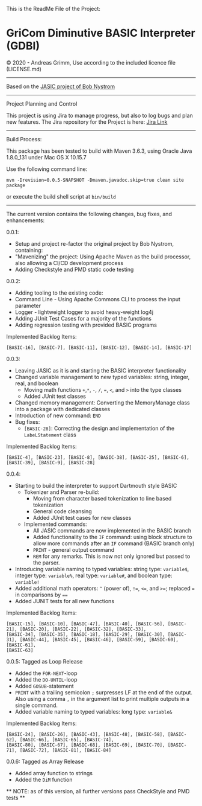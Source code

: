 This is the ReadMe File of the Project:

# GriCom Diminutive BASIC Interpreter (GDBI)

&copy; 2020 - Andreas Grimm, Use according to the included licence file (LICENSE.md)

---

Based on the [JASIC project of Bob Nystrom](https://github.com/munificent/jasic)

---

Project Planning and Control

This project is using Jira to manage progress, but also to log bugs and plan new features. The Jira repository for the Project is here:
[Jira Link](https://gricom.atlassian.net/jira/software/projects/BASIC)

---
Build Process:

This package has been tested to build with Maven 3.6.3, using Oracle Java 1.8.0_131 under Mac OS X 10.15.7

Use the following command line:

    mvn -Drevision=0.0.5-SNAPSHOT -Dmaven.javadoc.skip=true clean site package

or execute the build shell script at `bin/build`

--- 

The current version contains the following changes, bug fixes, and enhancements:

0.0.1:
* Setup and project re-factor the original project by Bob Nystrom, containing:
* "Mavenizing" the project: Using Apache Maven as the build processor, also allowing a CI/CD development process
* Adding Checkstyle and PMD static code testing

0.0.2:
* Adding tooling to the existing code:
* Command Line - Using Apache Commons CLI to process the input parameter
* Logger - lightweight logger to avoid heavy-weight log4j
* Adding JUnit Test Cases for a majority of the functions
* Adding regression testing with provided BASIC programs

Implemented Backlog Items: 

    [BASIC-16], [BASIC-7], [BASIC-11], [BASIC-12], [BASIC-14], [BASIC-17]

0.0.3:
* Leaving JASIC as it is and starting the BASIC interpreter functionality
* Changed variable management to new typed variables: string, integer, real, and boolean 
  * Moving math functions `+`,`*`, `-`, `/`, `=`, `<`, and `>` into the type classes
  * Added JUnit test classes  
* Changed memory management: Converting the MemoryManage class into a package with dedicated classes  
* Introduction of new command: `END`
* Bug fixes:
  * `[BASIC-28]`: Correcting the design and implementation of the `LabeLStatement` class

Implemented Backlog Items: 

    [BASIC-4], [BASIC-23], [BASIC-8], [BASIC-38], [BASIC-25], [BASIC-6], [BASIC-39], [BASIC-9], [BASIC-28]

0.0.4:
* Starting to build the interpreter to support Dartmouth style BASIC
  * Tokenizer and Parser re-build:
    * Moving from character based tokenization to line based tokenization
    * General code cleansing
    * Added JUnit test cases for new classes
  * Implemented commands:
    * All JASIC commands are now implemented in the BASIC branch
    * Added functionality to the `IF` command: using block structure to allow more commands after an `IF` command (BASIC branch only)  
    * `PRINT` - general output command
    * `REM` for any remarks. This is now not only ignored but passed to the parser.
* Introducing variable naming to typed variables: string type: `variable$`, integer type: `variable%`, real type: `variable#`, and boolean type: `variable!`
* Added additional math operators: `^` (power of), `!=`, `<=`, and `>=`; replaced `=` in comparisons by `==`
* Added JUNIT tests for all new functions

Implemented Backlog Items: 

    [BASIC-15], [BASIC-10], [BASIC-47], [BASIC-40], [BASIC-56], [BASIC-21], [BASIC-20], [BASIC-22], [BASIC-32], [BASIC-33],
    [BASIC-34], [BASIC-35], [BASIC-18], [BASIC-29], [BASIC-30], [BASIC-31], [BASIC-44], [BASIC-45], [BASIC-46], [BASIC-59], [BASIC-60], [BASIC-61],
    [BASIC-63]

0.0.5: Tagged as Loop Release
* Added the `FOR-NEXT`-loop
* Added the `DO-UNTIL`-loop  
* Added `GOSUB`-statement
* `PRINT` with a trailing semicolon `;` surpresses LF at the end of the output. Also using a comma `,` in the argument list to
  print multiple outputs in a single command.
* Added variable naming to typed variables: long type: `variable&`

Implemented Backlog Items: 

    [BASIC-24], [BASIC-26], [BASIC-43], [BASIC-48], [BASIC-58], [BASIC-62], [BASIC-66], [BASIC-65], [BASIC-74],
    [BASIC-80], [BASIC-67], [BASIC-68], [BASIC-69], [BASIC-70], [BASIC-71], [BASIC-72], [BASIC-81], [BASIC-84]

0.0.6: Tagged as Array Release
* Added array function to strings
* Added the `DiM` function

** NOTE: as of this version, all further versions pass CheckStyle and PMD tests **

